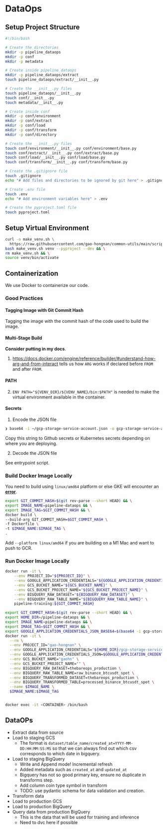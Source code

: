 # DataOps

## Setup Project Structure

```bash
#!/bin/bash

# Create the directories
mkdir -p pipeline_dataops
mkdir -p conf
mkdir -p metadata

# Create inside pipeline_dataops
mkdir -p pipeline_dataops/extract
touch pipeline_dataops/extract/__init__.py

# Create the __init__.py files
touch pipeline_dataops/__init__.py
touch conf/__init__.py
touch metadata/__init__.py

# Create inside conf
mkdir -p conf/environment
mkdir -p conf/extract
mkdir -p conf/load
mkdir -p conf/transform
mkdir -p conf/directory

# Create the __init__.py files
touch conf/environment/__init__.py conf/environment/base.py
touch conf/extract/__init__.py conf/extract/base.py
touch conf/load/__init__.py conf/load/base.py
touch conf/transform/__init__.py conf/transform/base.py

# Create the .gitignore file
touch .gitignore
echo "# Add files and directories to be ignored by git here" > .gitignore

# Create .env file
touch .env
echo "# Add environment variables here" > .env

# Create the pyproject.toml file
touch pyproject.toml
```

## Setup Virtual Environment

```bash
curl -o make_venv.sh \
  https://raw.githubusercontent.com/gao-hongnan/common-utils/main/scripts/devops/make_venv.sh && \
bash make_venv.sh venv --pyproject --dev && \
rm make_venv.sh && \
source venv/bin/activate
```

## Containerization

We use Docker to containerize our code.

### Good Practices

#### Tagging Image with Git Commit Hash

Tagging the image with the commit hash of the code used to build the image.

#### Multi-Stage Build

**Consider putting in my docs**.

1. <https://docs.docker.com/engine/reference/builder/#understand-how-arg-and-from-interact>
   tells us how `ARG` works if declared before `FROM` and after `FROM`.

#### PATH

2. `ENV PATH="${VENV_DIR}/${VENV_NAME}/bin:$PATH"` is needed to make the virtual
   environment available in the container.

#### Secrets

1. Encode the JSON file

```bash
❯ base64 -i ~/gcp-storage-service-account.json -o gcp-storage-service-account.txt
```

Copy this string to Github secrets or Kubernetes secrets depending on where you
are deploying.

2. Decode the JSON file

See entrypoint script.

### Build Docker Image Locally

You need to build using `linux/amd64` platform or else GKE will encounter an
[**error**](https://stackoverflow.com/questions/42494853/standard-init-linux-go178-exec-user-process-caused-exec-format-error).

```bash
export GIT_COMMIT_HASH=$(git rev-parse --short HEAD) && \
export IMAGE_NAME=pipeline-dataops && \
export IMAGE_TAG=$GIT_COMMIT_HASH && \
docker build \
--build-arg GIT_COMMIT_HASH=$GIT_COMMIT_HASH \
-f Dockerfile \
-t $IMAGE_NAME:$IMAGE_TAG \
.
```

Add `--platform linux/amd64` if you are building on a M1 Mac and want to push to
GCR.

### Run Docker Image Locally

```bash
docker run -it \
    --env PROJECT_ID="${PROJECT_ID}" \
    --env GOOGLE_APPLICATION_CREDENTIALS="${GOOGLE_APPLICATION_CREDENTIALS}" \
    --env GCS_BUCKET_NAME="${GCS_BUCKET_NAME}" \
    --env GCS_BUCKET_PROJECT_NAME="${GCS_BUCKET_PROJECT_NAME}" \
    --env BIGQUERY_RAW_DATASET="${BIGQUERY_RAW_DATASET}" \
    --env BIGQUERY_RAW_TABLE_NAME="${BIGQUERY_RAW_TABLE_NAME}" \
    pipeline-training:${GIT_COMMIT_HASH}

export GIT_COMMIT_HASH=$(git rev-parse --short HEAD) && \
export HOME_DIR=/pipeline-dataops && \
export IMAGE_NAME=pipeline-dataops && \
export IMAGE_TAG=$GIT_COMMIT_HASH && \
export GOOGLE_APPLICATION_CREDENTIALS_JSON_BASE64=$(base64 -i gcp-storage-service-account.json)
docker run -it \
  --rm \
  --env PROJECT_ID="gao-hongnan" \
  --env GOOGLE_APPLICATION_CREDENTIALS="${HOME_DIR}/gcp-storage-service-account.json" \
  --env GOOGLE_APPLICATION_CREDENTIALS_JSON=$GOOGLE_APPLICATION_CREDENTIALS_JSON_BASE64 \
  --env GCS_BUCKET_NAME="gaohn" \
  --env GCS_BUCKET_PROJECT_NAME="" \
  --env BIGQUERY_RAW_DATASET=thebareops_production \
  --env BIGQUERY_RAW_TABLE_NAME=raw_binance_btcusdt_spot \
  --env BIGQUERY_TRANSFORMED_DATASET=thebareops_production \
  --env BIGQUERY_TRANSFORMED_TABLE=processed_binance_btcusdt_spot \
  --name $IMAGE_NAME \
  $IMAGE_NAME:$IMAGE_TAG


docker exec -it <CONTAINER> /bin/bash
```

## DataOPs

- Extract data from source
- Load to staging GCS
  - The format is `dataset/table_name/created_at=YYYY-MM-DD:HH:MM:SS:MS` so
        that we can always find out which csv corresponds to which date in
        bigquery.
- Load to staging BigQuery
  - Write and Append mode! Incremental refresh
  - Added metadata such as `created_at` and `updated_at`
  - Bigquery has not so good primary key, ensure no duplicate in transforms
        step.
  - Add column coin type symbol in transform
  - TODO: use pydantic schema for data validation and creation.
- Transform data
- Load to production GCS
- Load to production BigQuery
- Query data from production BigQuery
  - This is the data that will be used for training and inference
  - Need to dvc here if possible
